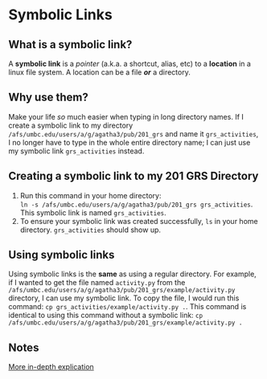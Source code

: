 # Symbolic Links

## What is a symbolic link?
A **symbolic link** is a _pointer_ (a.k.a. a shortcut, alias, etc) to a **location** in a linux file system. A location can be a file **_or_** a directory.

## Why use them?
Make your life _so_ much easier when typing in long directory names. If I create a symbolic link to my directory `/afs/umbc.edu/users/a/g/agatha3/pub/201_grs` and name it `grs_activities`, I no longer have to type in the whole entire directory name; I can just use my symbolic link `grs_activities` instead.

## Creating a symbolic link to my 201 GRS Directory
1. Run this command in your home directory:  
`ln -s /afs/umbc.edu/users/a/g/agatha3/pub/201_grs grs_activities`. This symbolic link is named `grs_activities`.
2. To ensure your symbolic link was created successfully, `ls` in your home directory. `grs_activities` should show up.

## Using symbolic links
Using symbolic links is the **same** as using a regular directory. For example, if I wanted to get the file named `activity.py` from the `/afs/umbc.edu/users/a/g/agatha3/pub/201_grs/example/activity.py` directory, I can use my symbolic link. To copy the file, I would run this command: `cp grs_activities/example/activity.py .`. This command is identical to using this command without a symbolic link: `cp /afs/umbc.edu/users/a/g/agatha3/pub/201_grs/example/activity.py .`

## Notes
[More in-depth explication](https://linuxize.com/post/how-to-create-symbolic-links-in-linux-using-the-ln-command/)
